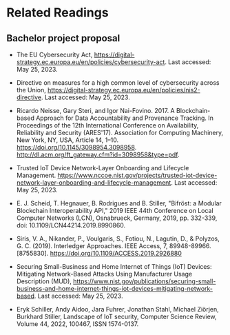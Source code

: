 # Related Readings

## Bachelor project proposal

- The EU Cybersecurity Act, https://digital-strategy.ec.europa.eu/en/policies/cybersecurity-act. Last accessed: May 25, 2023.

- Directive on measures for a high common level of cybersecurity across the Union, https://digital-strategy.ec.europa.eu/en/policies/nis2-directive. Last accessed: May 25, 2023.

- Ricardo Neisse, Gary Steri, and Igor Nai-Fovino. 2017. A Blockchain-based Approach for Data Accountability and Provenance Tracking. In Proceedings of the 12th International Conference on Availability, Reliability and Security (ARES'17). Association for Computing Machinery, New York, NY, USA, Article 14, 1–10. https://doi.org/10.1145/3098954.3098958. http://dl.acm.org/ft_gateway.cfm?id=3098958&type=pdf.

- Trusted IoT Device Network-Layer Onboarding and Lifecycle Management. https://www.nccoe.nist.gov/projects/trusted-iot-device-network-layer-onboarding-and-lifecycle-management. Last accessed: May 25, 2023.

- E. J. Scheid, T. Hegnauer, B. Rodrigues and B. Stiller, "Bifröst: a Modular Blockchain Interoperability API," 2019 IEEE 44th Conference on Local Computer Networks (LCN), Osnabrueck, Germany, 2019, pp. 332-339, doi: 10.1109/LCN44214.2019.8990860.

- Siris, V. A., Nikander, P., Voulgaris, S., Fotiou, N., Lagutin, D., & Polyzos, G. C. (2019). Interledger Approaches. IEEE Access, 7, 89948-89966. [8755830]. https://doi.org/10.1109/ACCESS.2019.2926880

- Securing Small-Business and Home Internet of Things (IoT) Devices: Mitigating Network-Based Attacks Using Manufacturer Usage Description (MUD), https://www.nist.gov/publications/securing-small-business-and-home-internet-things-iot-devices-mitigating-network-based. Last accessed: May 25, 2023.

- Eryk Schiller, Andy Aidoo, Jara Fuhrer, Jonathan Stahl, Michael Ziörjen, Burkhard Stiller, Landscape of IoT security, Computer Science Review, Volume 44, 2022, 100467, ISSN 1574-0137.
